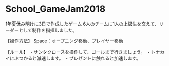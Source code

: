 # School_GameJam2018
1年夏休み明けに3日で作成したゲーム
6人のチームに1人の上級生を交えて、リーダーとして制作を指揮しました。

【操作方法】
Space：オープニング移動、プレイヤー移動

【ルール】
・サンタクロースを操作して、ゴールまで行きましょう。
・トナカイにぶつかると減速します。
・プレゼントに触れると加速します。
